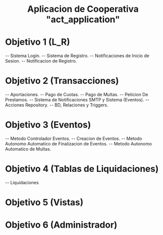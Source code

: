 <h1 align="center"> Aplicacion de Cooperativa "act_application" </h1>

# Objetivo 1 (L_R)
 -- Sistema Login.
 -- Sistema de Registro.
 -- Notificaciones de Inicio de Sesion.
 -- Notificacion de Registro.
# Objetivo 2 (Transacciones)
 -- Aportaciones.
 -- Pago de Cuotas.
 -- Pago de Multas.
 -- Peticion De Prestamos.
 -- Sistema de Notificaciones SMTP y Sistema (Eventos).
 -- Acciones Repository.
 -- BD, Relaciones y Triggers.
# Objetivo 3 (Eventos)
 -- Metodo Controlador Eventos.
 -- Creacion de Eventos.
 -- Metodo Autonomo Automatico de Finalizacion de Eventos.
 -- Metodo Autonomo Automatico de Multas.
# Objetivo 4 (Tablas de Liquidaciones)
 -- Liquidaciones
# Objetivo 5 (Vistas)

# Objetivo 6 (Administrador)
